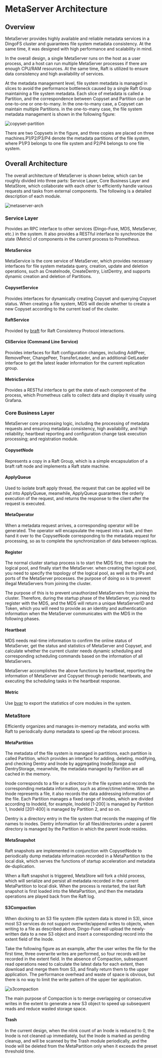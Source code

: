 # MetaServer Architecture
## Overview

MetaServer provides highly available and reliable metadata services in a DingoFS cluster and guarantees file system metadata consistency. At the same time, it was designed with high performance and scalability in mind.

In the overall design, a single MetaServer runs on the host as a user process, and a host can run multiple MetaServer processes if there are enough CPU/RAM resources. At the same time, Raft is utilized to ensure data consistency and high availability of services.

At the metadata management level, file system metadata is managed in slices to avoid the performance bottleneck caused by a single Raft Group maintaining a file system metadata. Each slice of metadata is called a Partition, and the correspondence between Copyset and Partition can be one-to-one or one-to-many. In the one-to-many case, a Copyset can maintain multiple Partitions. in the one-to-many case, the file system metadata management is shown in the following figure:

![copyset-partition](../../images/fs-copyset-partition.png)

There are two Copysets in the figure, and three copies are placed on three machines.P1/P2/P3/P4 denote the metadata partitions of the file system, where P1/P3 belongs to one file system and P2/P4 belongs to one file system.

## Overall Architecture

The overall architecture of MetaServer is shown below, which can be roughly divided into three parts: Service Layer, Core Business Layer and MetaStore, which collaborate with each other to efficiently handle various requests and tasks from external components. The following is a detailed description of each module.

![metaserver-arch](../../images/fs-metaserver-arch.png)

### Service Layer

Provides an RPC interface to other services (Dingo-Fuse, MDS, MetaServer, etc.) in the system. It also provides a RESTful interface to synchronize the state (Metric) of components in the current process to Prometheus.

#### MetaService

MetaService is the core service of MetaServer, which provides necessary interfaces for file system metadata query, creation, update and deletion operations, such as CreateInode, CreateDentry, ListDentry, and supports dynamic creation and deletion of Partitions.

#### CopysetService

Provides interfaces for dynamically creating Copyset and querying Copyset status. When creating a file system, MDS will decide whether to create a new Copyset according to the current load of the cluster.

#### RaftService

Provided by [braft](https://github.com/baidu/braft) for Raft Consistency Protocol interactions.

#### CliService (Command Line Service)

Provides interfaces for Raft configuration changes, including AddPeer, RemovePeer, ChangePeer, TransferLeader, and an additional GetLeader interface to get the latest leader information for the current replication group.

#### MetricService

Provides a RESTful interface to get the state of each component of the process, which Prometheus calls to collect data and display it visually using Grafana.

### Core Business Layer

MetaServer core processing logic, including the processing of metadata requests and ensuring metadata consistency, high availability, and high reliability; heartbeat reporting and configuration change task execution processing; and registration module.

#### CopysetNode

Represents a copy in a Raft Group, which is a simple encapsulation of a braft raft node and implements a Raft state machine.

#### ApplyQueue

Used to isolate braft apply thread, the request that can be applied will be put into ApplyQueue, meanwhile, ApplyQueue guarantees the orderly execution of the request, and returns the response to the client after the request is executed.

#### MetaOperator

When a metadata request arrives, a corresponding operator will be generated. The operator will encapsulate the request into a task, and then hand it over to the CopysetNode corresponding to the metadata request for processing, so as to complete the synchronization of data between replicas.

#### Register

The normal cluster startup process is to start the MDS first, then create the logical pool, and finally start the MetaServer. when creating the logical pool, you need to specify the topology of the logical pool, as well as the IPs and ports of the MetaServer processes. the purpose of doing so is to prevent illegal MetaServers from joining the cluster.

The purpose of this is to prevent unauthorized MetaServers from joining the cluster. Therefore, during the startup phase of the MetaServer, you need to register with the MDS, and the MDS will return a unique MetaServerID and Token, which you will need to provide as an identity and authentication information when the MetaServer communicates with the MDS in the following phases.

#### Heartbeat

MDS needs real-time information to confirm the online status of MetaServer, get the status and statistics of MetaServer and Copyset, and calculate whether the current cluster needs dynamic scheduling and corresponding scheduling commands based on the information of all MetaServers.

MetaServer accomplishes the above functions by heartbeat, reporting the information of MetaServer and Copyset through periodic heartbeats, and executing the scheduling tasks in the heartbeat response.

#### Metric

Use [bvar](https://github.com/apache/incubator-brpc/blob/master/docs/en/bvar.md) to export the statistics of core modules in the system.

### MetaStore

Efficiently organizes and manages in-memory metadata, and works with Raft to periodically dump metadata to speed up the reboot process.

#### MetaPartition

The metadata of the file system is managed in partitions, each partition is called Partition, which provides an interface for adding, deleting, modifying, and checking Dentry and Inode by aggregating InodeStorage and DentryStorage, meanwhile, the metadata managed by Partition are all cached in the memory.

Inode corresponds to a file or a directory in the file system and records the corresponding metadata information, such as atime/ctime/mtime. When an Inode represents a file, it also records the data addressing information of the file. Each Partition manages a fixed range of Inodes, which are divided according to InodeId, for example, InodeId [1-200] is managed by Partition 1, InodeId [201-400] is managed by Partition 2, and so on.

Dentry is a directory entry in the file system that records the mapping of file names to inodes. Dentry information for all files/directories under a parent directory is managed by the Partition in which the parent inode resides.

#### MetaSnapshot

Raft snapshots are implemented in conjunction with CopysetNode to periodically dump metadata information recorded in a MetaPartition to the local disk, which serves the functions of startup acceleration and metadata de-duplication.

When a Raft snapshot is triggered, MetaStore will fork a child process, which will serialize and persist all metadata recorded in the current MetaPartition to local disk. When the process is restarted, the last Raft snapshot is first loaded into the MetaPartition, and then the metadata operations are played back from the Raft log.

#### S3Compaction

When docking to an S3 file system (file system data is stored in S3), since most S3 services do not support overwrite/append writes to objects, when writing to a file as described above, Dingo-Fuse will upload the newly-written data to a new S3 object and insert a corresponding record into the extent field of the Inode.

Take the following figure as an example, after the user writes the file for the first time, three overwrite writes are performed, so four records will be recorded in the extent field. In the absence of Compaction, subsequent read operations need to calculate the latest data for each extent, then download and merge them from S3, and finally return them to the upper application. The performance overhead and waste of space is obvious, but there is no way to limit the write pattern of the upper tier application.

![s3compaction](../../images/fs-s3-compaction.png)

The main purpose of Compaction is to merge overlapping or consecutive writes in the extent to generate a new S3 object to speed up subsequent reads and reduce wasted storage space.

#### Trash

In the current design, when the nlink count of an Inode is reduced to 0, the Inode is not cleaned up immediately, but the Inode is marked as pending cleanup, and will be scanned by the Trash module periodically, and the Inode will be deleted from the MetaPartition only when it exceeds the preset threshold time.